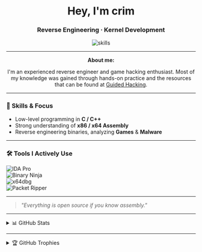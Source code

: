 
<h1 align="center"> Hey, I'm crim </h1> 
<h3 align="center"> Reverse Engineering · Kernel Development</h3> 

<p align="center">
  <img src="https://skillicons.dev/icons?i=cpp,cmake,visualstudio&perline=3" alt="skills" />
</p>

---

<p align="center"><b>About me:</b></p>
<p align="center">
  I'm an experienced reverse engineer and game hacking enthusiast. Most of my knowledge was gained through hands-on practice and the resources that can be found at <a href="https://guidedhacking.com" target="_blank">Guided Hacking</a>.
</p>

---

### 🔧 Skills & Focus

- Low-level programming in **C / C++**
- Strong understanding of **x86 / x64 Assembly**
- Reverse engineering binaries, analyzing **Games** & **Malware**

---

### 🛠 Tools I Actively Use
![IDA Pro](https://img.shields.io/badge/IDA_Pro-000000?style=for-the-badge&&logoColor=white)  
![Binary Ninja](https://img.shields.io/badge/Binary_Ninja-FA0053?style=for-the-badge)  
![x64dbg](https://img.shields.io/badge/x64dbg-ED1C24?style=for-the-badge&logo=windows&logoColor=white)  
![Packet Ripper](https://img.shields.io/badge/Packet_Ripper-005F73?style=for-the-badge)

---

> *"Everything is open source if you know assembly."*

---

<details>
  <summary>📊 GitHub Stats</summary>
  <br>

  <!-- LIGHT MODE -->
  <a href="https://github.com/NtProtectVirtualMemory#gh-light-mode-only">
    <table cellspacing="0" cellpadding="0">
      <tr>
        <td style="border: 0;">
          <img
            src="https://github-readme-stats-git-master-ntprotectvirtualmemorys-projects.vercel.app/api?username=NtProtectVirtualMemory&cache_seconds=600&count_private=true&show_icons=true&include_all_commits=true&hide_border=true&title_color=000000&text_color=000000&icon_color=4C8EDA&bg_color=ffffff&rank_icon=percentile&show=reviews,discussions_started,discussions_answered,prs_merged,prs_merged_percentage"
            alt="My GitHub stats"
            height="370"
          />
        </td>
        <td style="border: 0;">
          <img
            src="https://github-readme-stats-git-master-ntprotectvirtualmemorys-projects.vercel.app/api/top-langs/?username=NtProtectVirtualMemory&cache_seconds=600&layout=pie&count_private=true&hide_border=true&title_color=000000&text_color=000000&icon_color=4C8EDA&bg_color=ffffff&langs_count=10&size_weight=0.5&count_weight=0.5&custom_title=Languages%20I%20Use%20Most"
            alt="My Language stats"
            width="280"
          />
        </td>
      </tr>
    </table>
  </a>

  <!-- DARK MODE -->
  <a href="https://github.com/NtProtectVirtualMemory#gh-dark-mode-only">
    <table cellspacing="0" cellpadding="0">
      <tr>
        <td style="border: 0;">
          <img
            src="https://github-readme-stats-git-master-ntprotectvirtualmemorys-projects.vercel.app/api?username=NtProtectVirtualMemory&cache_seconds=600&count_private=true&show_icons=true&include_all_commits=true&hide_border=true&title_color=ffffff&text_color=ffffff&icon_color=79ff97&bg_color=151515&rank_icon=percentile&show=reviews,discussions_started,discussions_answered,prs_merged,prs_merged_percentage"
            alt="My GitHub stats"
            height="370"
          />
        </td>
        <td style="border: 0;">
          <img
            src="https://github-readme-stats-git-master-ntprotectvirtualmemorys-projects.vercel.app/api/top-langs/?username=NtProtectVirtualMemory&cache_seconds=600&layout=pie&count_private=true&hide_border=true&title_color=ffffff&text_color=ffffff&icon_color=79ff97&bg_color=151515&langs_count=10&size_weight=0.5&count_weight=0.5&custom_title=Languages%20I%20Use%20Most"
            alt="My Language stats"
            width="280"
          />
        </td>
      </tr>
    </table>
  </a>

</details>

---

<details>
  <summary>🏆 GitHub Trophies</summary>
  <br>

  <!-- LIGHT MODE -->
  <a href="https://github.com/NtProtectVirtualMemory#gh-light-mode-only">
    <p align="center">
      <img src="https://github-profile-trophy.vercel.app/?username=NtProtectVirtualMemory&cache_bust=1&theme=flat&margin-w=10" alt="GitHub Trophies" />
    </p>
  </a>

  <!-- DARK MODE -->
  <a href="https://github.com/NtProtectVirtualMemory#gh-dark-mode-only">
    <p align="center">
      <img src="https://github-profile-trophy.vercel.app/?username=NtProtectVirtualMemory&cache_bust=1&theme=darkhub&margin-w=10" alt="GitHub Trophies Dark" />
    </p>
  </a>

</details>
